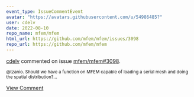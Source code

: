```yaml
---
event_type: IssueCommentEvent
avatar: "https://avatars.githubusercontent.com/u/54986485?"
user: cdelv
date: 2022-08-10
repo_name: mfem/mfem
html_url: https://github.com/mfem/mfem/issues/3098
repo_url: https://github.com/mfem/mfem
---
```


<a href='https://github.com/cdelv' target='_blank'>cdelv</a> commented on issue <a href='https://github.com/mfem/mfem/issues/3098' target='_blank'>mfem/mfem#3098</a>.

<small>@tzanio. Should we have a function on MFEM capable of loading a serial mesh and doing the spatial distribution?...</small>

<a href='https://github.com/mfem/mfem/issues/3098' target='_blank'>View Comment</a>